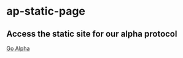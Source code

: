 # ap-static-page

## Access the static site for our alpha protocol

 [Go Alpha](https://alpha-protocol.github.io/ap-static-page/)
